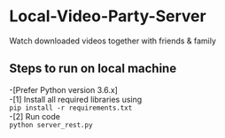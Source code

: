 # Local-Video-Party-Server

Watch downloaded videos together with friends &amp; family

## Steps to run on local machine  

-[Prefer Python version 3.6.x]  
-[1] Install all required libraries using  
     `pip install -r requirements.txt`  
-[2] Run code  
     `python server_rest.py`  
